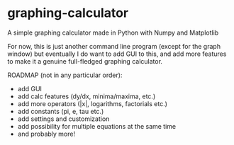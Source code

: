 # graphing-calculator
A simple graphing calculator made in Python with Numpy and Matplotlib

For now, this is just another command line program (except for the graph window) but eventually I do want to add GUI to this, and add more features to make it a genuine full-fledged graphing calculator.

ROADMAP (not in any particular order):
- add GUI
- add calc features (dy/dx, minima/maxima, etc.)
- add more operators (|x|, logarithms, factorials etc.)
- add constants (pi, e, tau etc.)
- add settings and customization
- add possibility for multiple equations at the same time
- and probably more!
